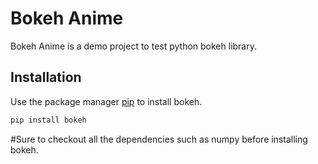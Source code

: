 # Bokeh Anime
Bokeh Anime is a demo project to test python bokeh library.

## Installation
Use the package manager [pip](https://pip.pypa.io/en/stable/) to install bokeh.
```bash
pip install bokeh
```
#Sure to checkout all the dependencies such as numpy before installing bokeh. 
